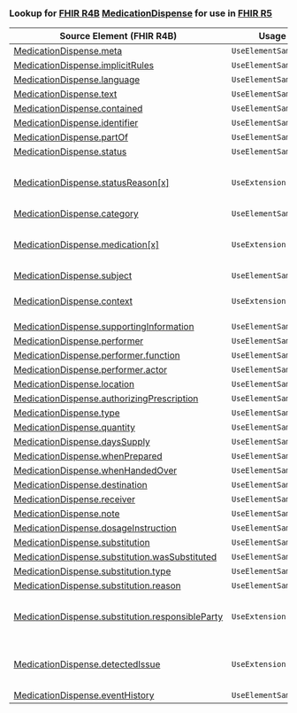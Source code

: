 ### Lookup for [FHIR R4B](https://hl7.org/fhir/R4B/) [MedicationDispense](https://hl7.org/fhir/R4B/MedicationDispense.html) for use in [FHIR R5](https://hl7.org/fhir/R5/)

| Source Element (FHIR R4B) | Usage | Target |
| -------------- | ----- | ------ |
| [MedicationDispense.meta](https://hl7.org/fhir/R4B/MedicationDispense.html#resource) | `UseElementSameName` | [MedicationDispense.meta](https://hl7.org/fhir/R5/MedicationDispense.html#resource) |
| [MedicationDispense.implicitRules](https://hl7.org/fhir/R4B/MedicationDispense.html#resource) | `UseElementSameName` | [MedicationDispense.implicitRules](https://hl7.org/fhir/R5/MedicationDispense.html#resource) |
| [MedicationDispense.language](https://hl7.org/fhir/R4B/MedicationDispense.html#resource) | `UseElementSameName` | [MedicationDispense.language](https://hl7.org/fhir/R5/MedicationDispense.html#resource) |
| [MedicationDispense.text](https://hl7.org/fhir/R4B/MedicationDispense.html#resource) | `UseElementSameName` | [MedicationDispense.text](https://hl7.org/fhir/R5/MedicationDispense.html#resource) |
| [MedicationDispense.contained](https://hl7.org/fhir/R4B/MedicationDispense.html#resource) | `UseElementSameName` | [MedicationDispense.contained](https://hl7.org/fhir/R5/MedicationDispense.html#resource) |
| [MedicationDispense.identifier](https://hl7.org/fhir/R4B/MedicationDispense.html#resource) | `UseElementSameName` | [MedicationDispense.identifier](https://hl7.org/fhir/R5/MedicationDispense.html#resource) |
| [MedicationDispense.partOf](https://hl7.org/fhir/R4B/MedicationDispense.html#resource) | `UseElementSameName` | [MedicationDispense.partOf](https://hl7.org/fhir/R5/MedicationDispense.html#resource) |
| [MedicationDispense.status](https://hl7.org/fhir/R4B/MedicationDispense.html#resource) | `UseElementSameName` | [MedicationDispense.status](https://hl7.org/fhir/R5/MedicationDispense.html#resource) |
| [MedicationDispense.statusReason[x]](https://hl7.org/fhir/R4B/MedicationDispense.html#resource) | `UseExtension` | [http://hl7.org/fhir/4.3/StructureDefinition/extension-MedicationDispense.statusReason](StructureDefinition-ext-R4B-MedicationDispense.statusReason.html) |
| [MedicationDispense.category](https://hl7.org/fhir/R4B/MedicationDispense.html#resource) | `UseElementSameName` | [MedicationDispense.category](https://hl7.org/fhir/R5/MedicationDispense.html#resource) |
| [MedicationDispense.medication[x]](https://hl7.org/fhir/R4B/MedicationDispense.html#resource) | `UseExtension` | [http://hl7.org/fhir/4.3/StructureDefinition/extension-MedicationDispense.medication](StructureDefinition-ext-R4B-MedicationDispense.medication.html) |
| [MedicationDispense.subject](https://hl7.org/fhir/R4B/MedicationDispense.html#resource) | `UseElementSameName` | [MedicationDispense.subject](https://hl7.org/fhir/R5/MedicationDispense.html#resource) |
| [MedicationDispense.context](https://hl7.org/fhir/R4B/MedicationDispense.html#resource) | `UseExtension` | [http://hl7.org/fhir/4.3/StructureDefinition/extension-MedicationDispense.context](StructureDefinition-ext-R4B-MedicationDispense.context.html) |
| [MedicationDispense.supportingInformation](https://hl7.org/fhir/R4B/MedicationDispense.html#resource) | `UseElementSameName` | [MedicationDispense.supportingInformation](https://hl7.org/fhir/R5/MedicationDispense.html#resource) |
| [MedicationDispense.performer](https://hl7.org/fhir/R4B/MedicationDispense.html#resource) | `UseElementSameName` | [MedicationDispense.performer](https://hl7.org/fhir/R5/MedicationDispense.html#resource) |
| [MedicationDispense.performer.function](https://hl7.org/fhir/R4B/MedicationDispense.html#resource) | `UseElementSameName` | [MedicationDispense.performer.function](https://hl7.org/fhir/R5/MedicationDispense.html#resource) |
| [MedicationDispense.performer.actor](https://hl7.org/fhir/R4B/MedicationDispense.html#resource) | `UseElementSameName` | [MedicationDispense.performer.actor](https://hl7.org/fhir/R5/MedicationDispense.html#resource) |
| [MedicationDispense.location](https://hl7.org/fhir/R4B/MedicationDispense.html#resource) | `UseElementSameName` | [MedicationDispense.location](https://hl7.org/fhir/R5/MedicationDispense.html#resource) |
| [MedicationDispense.authorizingPrescription](https://hl7.org/fhir/R4B/MedicationDispense.html#resource) | `UseElementSameName` | [MedicationDispense.authorizingPrescription](https://hl7.org/fhir/R5/MedicationDispense.html#resource) |
| [MedicationDispense.type](https://hl7.org/fhir/R4B/MedicationDispense.html#resource) | `UseElementSameName` | [MedicationDispense.type](https://hl7.org/fhir/R5/MedicationDispense.html#resource) |
| [MedicationDispense.quantity](https://hl7.org/fhir/R4B/MedicationDispense.html#resource) | `UseElementSameName` | [MedicationDispense.quantity](https://hl7.org/fhir/R5/MedicationDispense.html#resource) |
| [MedicationDispense.daysSupply](https://hl7.org/fhir/R4B/MedicationDispense.html#resource) | `UseElementSameName` | [MedicationDispense.daysSupply](https://hl7.org/fhir/R5/MedicationDispense.html#resource) |
| [MedicationDispense.whenPrepared](https://hl7.org/fhir/R4B/MedicationDispense.html#resource) | `UseElementSameName` | [MedicationDispense.whenPrepared](https://hl7.org/fhir/R5/MedicationDispense.html#resource) |
| [MedicationDispense.whenHandedOver](https://hl7.org/fhir/R4B/MedicationDispense.html#resource) | `UseElementSameName` | [MedicationDispense.whenHandedOver](https://hl7.org/fhir/R5/MedicationDispense.html#resource) |
| [MedicationDispense.destination](https://hl7.org/fhir/R4B/MedicationDispense.html#resource) | `UseElementSameName` | [MedicationDispense.destination](https://hl7.org/fhir/R5/MedicationDispense.html#resource) |
| [MedicationDispense.receiver](https://hl7.org/fhir/R4B/MedicationDispense.html#resource) | `UseElementSameName` | [MedicationDispense.receiver](https://hl7.org/fhir/R5/MedicationDispense.html#resource) |
| [MedicationDispense.note](https://hl7.org/fhir/R4B/MedicationDispense.html#resource) | `UseElementSameName` | [MedicationDispense.note](https://hl7.org/fhir/R5/MedicationDispense.html#resource) |
| [MedicationDispense.dosageInstruction](https://hl7.org/fhir/R4B/MedicationDispense.html#resource) | `UseElementSameName` | [MedicationDispense.dosageInstruction](https://hl7.org/fhir/R5/MedicationDispense.html#resource) |
| [MedicationDispense.substitution](https://hl7.org/fhir/R4B/MedicationDispense.html#resource) | `UseElementSameName` | [MedicationDispense.substitution](https://hl7.org/fhir/R5/MedicationDispense.html#resource) |
| [MedicationDispense.substitution.wasSubstituted](https://hl7.org/fhir/R4B/MedicationDispense.html#resource) | `UseElementSameName` | [MedicationDispense.substitution.wasSubstituted](https://hl7.org/fhir/R5/MedicationDispense.html#resource) |
| [MedicationDispense.substitution.type](https://hl7.org/fhir/R4B/MedicationDispense.html#resource) | `UseElementSameName` | [MedicationDispense.substitution.type](https://hl7.org/fhir/R5/MedicationDispense.html#resource) |
| [MedicationDispense.substitution.reason](https://hl7.org/fhir/R4B/MedicationDispense.html#resource) | `UseElementSameName` | [MedicationDispense.substitution.reason](https://hl7.org/fhir/R5/MedicationDispense.html#resource) |
| [MedicationDispense.substitution.responsibleParty](https://hl7.org/fhir/R4B/MedicationDispense.html#resource) | `UseExtension` | [http://hl7.org/fhir/4.3/StructureDefinition/extension-MedicationDispense.substitution.responsibleParty](StructureDefinition-ext-R4B-MedicationDispense.su.responsibleParty.html) |
| [MedicationDispense.detectedIssue](https://hl7.org/fhir/R4B/MedicationDispense.html#resource) | `UseExtension` | [http://hl7.org/fhir/4.3/StructureDefinition/extension-MedicationDispense.detectedIssue](StructureDefinition-ext-R4B-MedicationDispense.detectedIssue.html) |
| [MedicationDispense.eventHistory](https://hl7.org/fhir/R4B/MedicationDispense.html#resource) | `UseElementSameName` | [MedicationDispense.eventHistory](https://hl7.org/fhir/R5/MedicationDispense.html#resource) |

